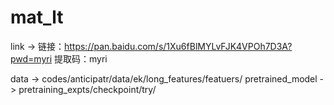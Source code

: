 # mat_lt

link -> 链接：https://pan.baidu.com/s/1Xu6fBlMYLvFJK4VPOh7D3A?pwd=myri 提取码：myri 

data -> codes/anticipatr/data/ek/long_features/featuers/
pretrained_model -> pretraining_expts/checkpoint/try/
